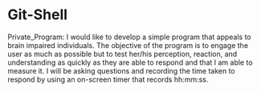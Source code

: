 # Git-Shell
Private_Program:
I would like to develop a simple program that appeals to brain impaired individuals.
The objective of the program is to engage the user as much as possible but to test
her/his perception, reaction, and understanding as quickly as they are able to respond
and that I am able to measure it. I will be asking questions and recording the time
taken to respond by using an on-screen timer that records hh:mm:ss.
